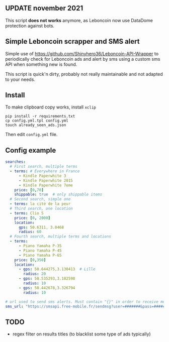 ## UPDATE november 2021

This script **does not works** anymore, as Leboncoin now use DataDome protection against bots.

## Simple Leboncoin scrapper and SMS alert

Simple use of https://github.com/Shinyhero36/Leboncoin-API-Wrapper to periodically check for Leboncoin ads and alert by sms using a custom sms API when something new is found.

This script is quick'n dirty, probably not really maintainable and not adapted to your needs.

## Install

To make clipboard copy works, install `xclip`

    pip install -r requirements.txt
    cp config.yml.tpl config.yml
    touch already_seen_ads.json

Then edit `config.yml` file.

## Config example

```yaml
searches:
  # First search, multiple terms
  - terms: # Everywhere in France
      - Kindle Paperwhite 3
      - Kindle Paperwhite 2015
      - Kindle Paperwhite 7eme
    price: [0,70]
    shippable: true  # only shippable items
  # Second search, simple one
  - terms: la cité de la peur
  # Third search, one location
  - terms: Clio 5
    price: [0, 2000]
    location:
      gps: 50.6311, 3.0468
      radius: 60
  # Fourth search, multiple terms and locations
  - terms:
      - Piano Yamaha P-35
      - Piano Yamaha P-45
      - Piano Yamaha P-65
    price: [0,350]
    location:
      - gps: 50.644275,3.130413  # Lille
        radius: 20
      - gps: 50.535293,3.182598
        radius: 10
      - gps: 50.442678,3.326794
        radius: 10

# url used to send sms alerts. Must contain "{}" in order to receive message
sms_url: "https://smsapi.free-mobile.fr/sendmsg?user=#######&pass=############&msg={}"
```

## TODO

- regex filter on results titles (to blacklist some type of ads typically)
